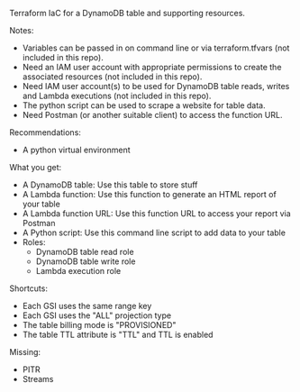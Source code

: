 Terraform IaC for a DynamoDB table and supporting resources.

Notes:
  - Variables can be passed in on command line or via terraform.tfvars (not included in this repo).
  - Need an IAM user account with appropriate permissions to create the associated resources (not included in this repo). 
  - Need IAM user account(s) to be used for DynamoDB table reads, writes and Lambda executions (not included in this repo).
  - The python script can be used to scrape a website for table data.
  - Need Postman (or another suitable client) to access the function URL.

Recommendations:
  - A python virtual environment

What you get:
  - A DynamoDB table: Use this table to store stuff
  - A Lambda function: Use this function to generate an HTML report of your table
  - A Lambda function URL: Use this function URL to access your report via Postman
  - A Python script: Use this command line script to add data to your table
  - Roles:
    - DynamoDB table read role
    - DynamoDB table write role
    - Lambda execution role

Shortcuts:
  - Each GSI uses the same range key
  - Each GSI uses the "ALL" projection type
  - The table billing mode is "PROVISIONED"
  - The table TTL attribute is "TTL" and TTL is enabled

Missing:
  - PITR
  - Streams
